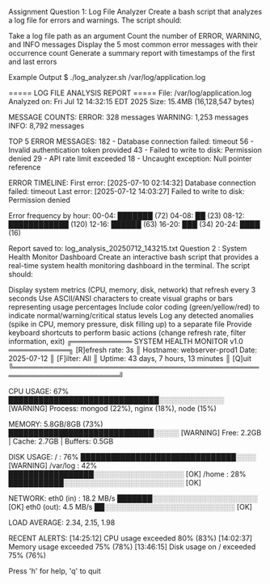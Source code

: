 Assignment
Question 1: Log File Analyzer
Create a bash script that analyzes a log file for errors and warnings. The script should:

Take a log file path as an argument Count the number of ERROR, WARNING, and INFO messages Display the 5 most common error messages with their occurrence count Generate a summary report with timestamps of the first and last errors

Example Output
$ ./log_analyzer.sh /var/log/application.log

===== LOG FILE ANALYSIS REPORT =====
File: /var/log/application.log
Analyzed on: Fri Jul 12 14:32:15 EDT 2025
Size: 15.4MB (16,128,547 bytes)

MESSAGE COUNTS:
ERROR: 328 messages
WARNING: 1,253 messages
INFO: 8,792 messages

TOP 5 ERROR MESSAGES:
 182 - Database connection failed: timeout
  56 - Invalid authentication token provided
  43 - Failed to write to disk: Permission denied
  29 - API rate limit exceeded
  18 - Uncaught exception: Null pointer reference

ERROR TIMELINE:
First error: [2025-07-10 02:14:32] Database connection failed: timeout
Last error:  [2025-07-12 14:03:27] Failed to write to disk: Permission denied

Error frequency by hour:
00-04: ███████ (72)
04-08: ██ (23)
08-12: ████████████ (120)
12-16: ██████ (63)
16-20: ███ (34)
20-24: ████ (16)

Report saved to: log_analysis_20250712_143215.txt
Question 2 : System Health Monitor Dashboard
Create an interactive bash script that provides a real-time system health monitoring dashboard in the terminal. The script should:

Display system metrics (CPU, memory, disk, network) that refresh every 3 seconds
Use ASCII/ANSI characters to create visual graphs or bars representing usage percentages
Include color coding (green/yellow/red) to indicate normal/warning/critical status levels
Log any detected anomalies (spike in CPU, memory pressure, disk filling up) to a separate file
Provide keyboard shortcuts to perform basic actions (change refresh rate, filter information, exit)
╔════════════ SYSTEM HEALTH MONITOR v1.0 ════════════╗  [R]efresh rate: 3s
║ Hostname: webserver-prod1          Date: 2025-07-12 ║  [F]ilter: All
║ Uptime: 43 days, 7 hours, 13 minutes               ║  [Q]uit
╚═══════════════════════════════════════════════════════════════════════╝

CPU USAGE: 67% ██████████████████████████████░░░░░░░░░░░░░ [WARNING]
  Process: mongod (22%), nginx (18%), node (15%)

MEMORY: 5.8GB/8GB (73%) █████████████████████████████░░░░░ [WARNING]
  Free: 2.2GB | Cache: 2.7GB | Buffers: 0.5GB

DISK USAGE:
  /        : 76% ███████████████████████████████░░░░ [WARNING]
  /var/log : 42% █████████████████░░░░░░░░░░░░░░░░░░ [OK]
  /home    : 28% ███████████░░░░░░░░░░░░░░░░░░░░░░░░ [OK]

NETWORK:
  eth0 (in) : 18.2 MB/s ███████░░░░░░░░░░░░░░░░░░░░░ [OK]
  eth0 (out): 4.5 MB/s  ██░░░░░░░░░░░░░░░░░░░░░░░░░░ [OK]

LOAD AVERAGE: 2.34, 2.15, 1.98

RECENT ALERTS:
[14:25:12] CPU usage exceeded 80% (83%)
[14:02:37] Memory usage exceeded 75% (78%)
[13:46:15] Disk usage on / exceeded 75% (76%)

Press 'h' for help, 'q' to quit